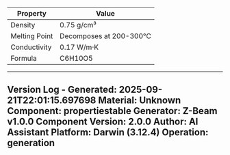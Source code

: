 | Property | Value |
|----------|-------|
| Density | 0.75 g/cm³ |
| Melting Point | Decomposes at 200-300°C |
| Conductivity | 0.17 W/m·K |
| Formula | C6H10O5 |


---
Version Log - Generated: 2025-09-21T22:01:15.697698
Material: Unknown
Component: propertiestable
Generator: Z-Beam v1.0.0
Component Version: 2.0.0
Author: AI Assistant
Platform: Darwin (3.12.4)
Operation: generation
---